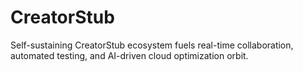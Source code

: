 # CreatorStub
Self-sustaining CreatorStub ecosystem fuels real-time collaboration, automated testing, and AI-driven cloud optimization orbit.
